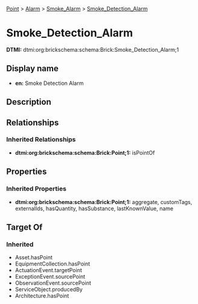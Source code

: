 [Point](../../../Point.md) > [Alarm](../../Alarm.md) > [Smoke_Alarm](../Smoke_Alarm.md) > [Smoke_Detection_Alarm](.)
# Smoke_Detection_Alarm
**DTMI:** dtmi:org:brickschema:schema:Brick:Smoke_Detection_Alarm;1
## Display name
- **en:** Smoke Detection Alarm
## Description
## Relationships
### Inherited Relationships
* **dtmi:org:brickschema:schema:Brick:Point;1:** isPointOf
## Properties
### Inherited Properties
* **dtmi:org:brickschema:schema:Brick:Point;1:** aggregate, customTags, externalIds, hasQuantity, hasSubstance, lastKnownValue, name
## Target Of
### Inherited
* Asset.hasPoint
* EquipmentCollection.hasPoint
* ActuationEvent.targetPoint
* ExceptionEvent.sourcePoint
* ObservationEvent.sourcePoint
* ServiceObject.producedBy
* Architecture.hasPoint

